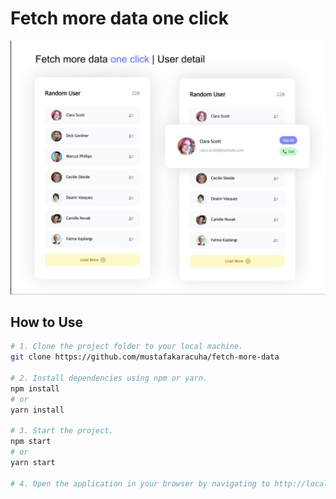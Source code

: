 # Fetch more data one click

<p align="start">
  <img src="https://github.com/mustafakaracuha/fetch-more-data/blob/main/src/assets/app4.png" alt="Detail" width="auto" />
</p>


## How to Use

```bash
# 1. Clone the project folder to your local machine.
git clone https://github.com/mustafakaracuha/fetch-more-data

# 2. Install dependencies using npm or yarn.
npm install
# or
yarn install

# 3. Start the project.
npm start
# or
yarn start

# 4. Open the application in your browser by navigating to http://localhost:5173.
